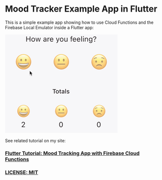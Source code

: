 # Mood Tracker Example App in Flutter

This is a simple example app showing how to use Cloud Functions and the Firebase Local Emulator inside a Flutter app:

![Mood Tracking Example App Preview](media/mood-tracker-demo.gif)

See related tutorial on my site:

### [Flutter Tutorial: Mood Tracking App with Firebase Cloud Functions](https://codewithandrea.com/articles/flutter-tutorial-firebase-cloud-functions/)

### [LICENSE: MIT](LICENSE.md)